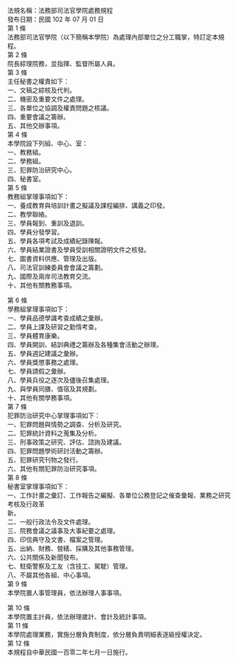 法規名稱：法務部司法官學院處務規程  
發布日期：民國 102 年 07 月 01 日  
第 1 條  
法務部司法官學院（以下簡稱本學院）為處理內部單位之分工職掌，特訂定本規程。  
第 2 條  
院長綜理院務，並指揮、監督所屬人員。  
第 3 條  
主任秘書之權責如下：  
一、文稿之綜核及代判。  
二、機密及重要文件之處理。  
三、各單位之協調及權責問題之核議。  
四、重要會議之籌辦。  
五、其他交辦事項。  
第 4 條  
本學院設下列組、中心、室：  
一、教務組。  
二、學務組。  
三、犯罪防治研究中心。  
四、秘書室。  
第 5 條  
教務組掌理事項如下：  
一、養成教育與培訓計畫之擬議及課程編排、講義之印發。  
二、教學聯絡。  
三、學員報到、重訓及退訓。  
四、學員分發學習。  
五、學員各項考試及成績紀錄陳報。  
六、學員結業證書及學員受訓相關證明文件之核發。  
七、圖書資料供應、管理及出版。  
八、司法官訓練委員會會議之籌劃。  
九、國際及兩岸司法教育交流。  
十、其他有關教務事項。  


第 6 條  
學務組掌理事項如下：  
一、學員品德學識考查成績之彙辦。  
二、學員上課及研習之勤惰考查。  
三、學員體育康樂。  
四、學員開訓、結訓典禮之籌辦及各種集會活動之辦理。  
五、學員週記建議之彙辦。  
六、學員獎懲事務之處理。  
七、學員請假之彙辦。  
八、學員兵役之逐次及儘後召集處理。  
九、與學員同膳、值宿及其規劃。  
十、其他有關學務事項。  
第 7 條  
犯罪防治研究中心掌理事項如下：  
一、犯罪問題與情勢之調查、分析及研究。  
二、犯罪統計資料之蒐集及分析。  
三、刑事政策之研究、評估、諮詢及建議。  
四、犯罪問題學術研討活動之籌辦。  
五、犯罪研究刊物之發行。  
六、其他有關犯罪防治研究事項。  
第 8 條  
秘書室掌理事項如下：  
一、工作計畫之彙訂、工作報告之編擬、各單位公務登記之催查彙報、業務之研究考核及行政革  
新。  
二、一般行政法令及文件處理。  
三、院務會議之議事及大事紀要之處理。  
四、印信典守及文書、檔案之管理。  
五、出納、財務、營繕、採購及其他事務管理。  
六、公共關係及新聞發布。  
七、駐衛警察及工友（含技工、駕駛）管理。  
八、不屬其他各組、中心事項。  
第 9 條  
本學院置人事管理員，依法辦理人事事項。  


第 10 條  
本學院置主計員，依法辦理歲計、會計及統計事項。  
第 11 條  
本學院處理業務，實施分層負責制度，依分層負責明細表逐級授權決定。  
第 12 條  
本規程自中華民國一百零二年七月一日施行。  


